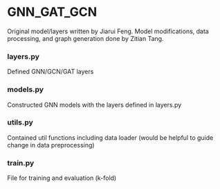 # GNN_GAT_GCN

Original model/layers written by Jiarui Feng. Model modifications, data processing, and graph generation done by Zitian Tang.

### layers.py
Defined GNN/GCN/GAT layers

### models.py
Constructed GNN models with the layers defined in layers.py

### utils.py
Contained util functions including data loader (would be helpful to guide change in data preprocessing)

### train.py
File for training and evaluation (k-fold)

